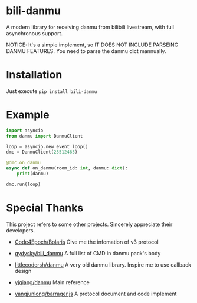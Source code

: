 # bili-danmu

A modern library for receiving danmu from bilibili livestream, with full asynchronous support.

NOTICE: It's a simple implement, so IT DOES NOT INCLUDE PARSEING DANMU FEATURES. You need to parse the danmu dict mannually.

# Installation

Just execute `pip install bili-danmu`

# Example

```python
import asyncio
from danmu import DanmuClient

loop = asyncio.new_event_loop()
dmc = DanmuClient(25512465)

@dmc.on_danmu
async def on_danmu(room_id: int, danmu: dict):
    print(danmu)

dmc.run(loop)
```

# Special Thanks

This project refers to some other projects. Sincerely appreciate their developers.

- [Code4Epoch/Bolaris](https://github.com/Code4Epoch/Bolaris) Give me the infomation of v3 protocol

- [qydysky/bili_danmu](https://github.com/qydysky/bili_danmu) A full list of CMD in danmu pack's body

- [littlecodersh/danmu](https://github.com/littlecodersh/danmu) A very old danmu library. Inspire me to use callback design

- [yjqiang/danmu](https://github.com/yjqiang/danmu) Main reference 

- [yangjunlong/barrager.js](https://github.com/yangjunlong/barrager.js) A protocol document and code implement
